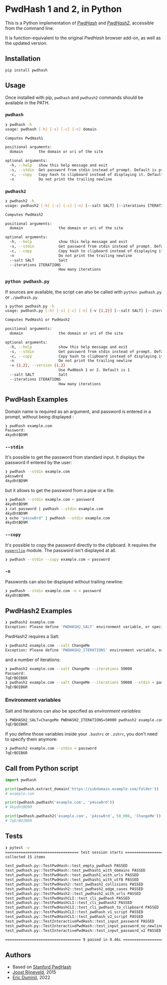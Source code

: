 # PwdHash 1 and 2, in Python

This is a Python implementation of [*PwdHash*](http://pwdhash.com/) and [*PwdHash2*](https://gwuk.github.io/PwdHash2/), accessible from the command line.

It is function-equivalent to the original *PwdHash* browser add-on, as well as the updated version.

## Installation

`pip install pwdhash`

## Usage

Once installed with pip, `pwdhash` and `pwdhash2` commands should be available in the PATH.

### `pwdhash`

```bash
❯ pwdhash -h
usage: pwdhash [-h] [-s] [-c] [-n] domain

Computes PwdHash1

positional arguments:
  domain       the domain or uri of the site

optional arguments:
  -h, --help   show this help message and exit
  -s, --stdin  Get password from stdin instead of prompt. Default is prompt
  -c, --copy   Copy hash to clipboard instead of displaying it. Default is display
  -n           Do not print the trailing newline
```
### `pwdhash2`

```bash
❯ pwdhash2 -h
usage: pwdhash2 [-h] [-s] [-c] [-n] [--salt SALT] [--iterations ITERATIONS] domain

Computes PwdHash2

positional arguments:
  domain                the domain or uri of the site

optional arguments:
  -h, --help            show this help message and exit
  -s, --stdin           Get password from stdin instead of prompt. Default is prompt
  -c, --copy            Copy hash to clipboard instead of displaying it. Default is display
  -n                    Do not print the trailing newline
  --salt SALT           Salt
  --iterations ITERATIONS
                        How many iterations
```

### `python pwdhash.py`

If sources are available, the script can also be called with `python pwdhash.py` or `./pwdhash.py`.

```bash
❯ python pwdhash.py -h
usage: pwdhash.py [-h] [-s] [-c] [-n] [-v {1,2}] [--salt SALT] [--iterations ITERATIONS] domain

Computes PwdHash1 or PwdHash2

positional arguments:
  domain                the domain or uri of the site

optional arguments:
  -h, --help            show this help message and exit
  -s, --stdin           Get password from stdin instead of prompt. Default is prompt
  -c, --copy            Copy hash to clipboard instead of displaying it. Default is display
  -n                    Do not print the trailing newline
  -v {1,2}, --version {1,2}
                        Use PwdHash 1 or 2. Default is 1
  --salt SALT           Salt
  --iterations ITERATIONS
                        How many iterations
```

## PwdHash Examples

Domain name is required as an argument, and password is entered in a prompt, without being displayed :

```bash
❯ pwdhash example.com
Password: 
4kydhtBD9M
```

###  `--stdin`

It's possible to get the password from standard input. It displays the password if entered by the user:

```bash
❯ pwdhash --stdin example.com
p4ssw0rd
4kydhtBD9M
```

but it allows to get the password from a pipe or a file:

```bash
❯ pwdhash --stdin example.com < password
4kydhtBD9M
❯ cat password | pwdhash --stdin example.com
4kydhtBD9M
❯ echo "p4ssw0rd" | pwdhash --stdin example.com
4kydhtBD9M
```

###  `--copy`

It's possible to copy the password directly to the clipboard. It requires the [`pyperclip`](https://pypi.org/project/pyperclip/) module. The password isn't displayed at all.

```bash
❯ pwdhash --stdin --copy example.com < password
```

### `-n`

Passwords can also be displayed without trailing newline:

```bash
❯ pwdhash --stdin example.com -n < password
4kydhtBD9M%
```

## PwdHash2 Examples

```bash
❯ pwdhash2 example.com
Exception: Please define 'PWDHASH2_SALT' environment variable, or specify --salt.
```
PwdHash2 requires a Salt:

```bash
❯ pwdhash2 example.com --salt ChangeMe
Exception: Please define 'PWDHASH2_ITERATIONS' environment variable, or specify --iterations.
```
and a number of iterations:
```bash
❯ pwdhash2 example.com --salt ChangeMe --iterations 50000
Password:
7qErBOIB6R
❯ pwdhash2 example.com --salt ChangeMe --iterations 50000 --stdin < password
7qErBOIB6R
```

### Environment variables

Salt and Iterations can also be specified as *environment variables*:

```bash
❯ PWDHASH2_SALT=ChangeMe PWDHASH2_ITERATIONS=50000 pwdhash2 example.com --stdin < password
7qErBOIB6R
```

If you define those variables inside your `.bashrc` or `.zshrc`, you don't need to specify them anymore:

```bash
❯ pwdhash2 example.com --stdin < password
7qErBOIB6R
```

## Call from Python script

```python
import pwdhash

print(pwdhash.extract_domain('https://subdomain.example.com/folder'))
# example.com

print(pwdhash.pwdhash('example.com', 'p4ssw0rd'))
# 4kydhtBD9M

print(pwdhash.pwdhash2('example.com', 'p4ssw0rd', 50_000, 'ChangeMe'))
# 7qErBOIB6R
```

## Tests

```bash
❯ pytest -v
================================= test session starts ==================================
collected 15 items

test_pwdhash.py::TestPwdHash::test_empty_pwdhash PASSED                                        [  6%]
test_pwdhash.py::TestPwdHash::test_pwdhash1_with_domains PASSED                                [ 13%]
test_pwdhash.py::TestPwdHash::test_pwdhash1_with_urls PASSED                                   [ 20%]
test_pwdhash.py::TestPwdHash::test_pwdhash1_with_utf8 PASSED                                   [ 26%]
test_pwdhash.py::TestPwdHash2::test_pwdhash2_collisions PASSED                                 [ 33%]
test_pwdhash.py::TestPwdHash2::test_pwdhash2_edge_cases PASSED                                 [ 40%]
test_pwdhash.py::TestPwdHash2::test_pwdhash2_with_urls PASSED                                  [ 46%]
test_pwdhash.py::TestPwdHashCLI::test_cli_pwdhash PASSED                                       [ 53%]
test_pwdhash.py::TestPwdHashCLI::test_cli_pwdhash2 PASSED                                      [ 60%]
test_pwdhash.py::TestPwdHashCLI::test_cli_pwdhash_to_clipboard PASSED                          [ 66%]
test_pwdhash.py::TestPwdHashCLI::test_pwdhash_v1_script PASSED                                 [ 73%]
test_pwdhash.py::TestPwdHashCLI::test_pwdhash_v2_script PASSED                                 [ 80%]
test_pwdhash.py::TestInteractivePwdHash::test_input_password PASSED                            [ 86%]
test_pwdhash.py::TestInteractivePwdHash::test_input_password_no_newline PASSED                 [ 93%]
test_pwdhash.py::TestInteractivePwdHash::test_input_password_v2 PASSED                         [100%]

================================== 9 passed in 0.46s ===================================
```


## Authors

* Based on [Stanford PwdHash](https://pwdhash.github.io/website/)
* [Joost Rijneveld](https://github.com/joostrijneveld), 2015
* [Eric Duminil](https://github.com/EricDuminil), 2022
